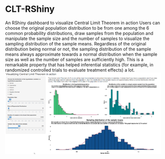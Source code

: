# CLT-RShiny
An RShiny dashboard to visualize Central Limit Theorem in action
Users can choose the original population distribution to be from one among the 6 common probability distributions, draw samples from the population and manipulate the sample size and the number of samples to visualize the sampling distribution of the sample means. Regardless of the original distribution being normal or not, the sampling distribution of the sample means always approximate towards a normal distribution when the sample size as well as the number of samples are sufficiently high. This is a remarkable property that has helped inferential statistics (for example, in randomized controlled trials to evaluate treatment effects) a lot.
![alt text](https://github.com/technOslerphile/CLT-RShiny/blob/master/rshinyCLT.png)
